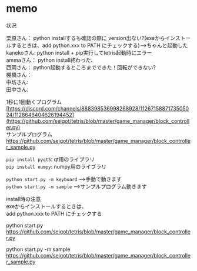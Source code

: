 # memo

状況  

栗原さん： python installするも確認の際に version出ない?(exeからインストールするときは、add python.xxx to PATH にチェックする)-->ちゃんと起動した    
kanekoさん: python install + pip実行してtetris起動時にエラー  
ammaさん： python install終わった、   
西岡さん： python起動するところまでできた！回転ができない?  
棚橋さん：   
中坊さん:  
田中さん:  

1秒に1回動くプログラム  
[https://discord.com/channels/888398536998268928/1126715887173505024/1128646404626194452](https://github.com/seigot/tetris/blob/master/game_manager/block_controller.py)  
サンプルプログラム  
https://github.com/seigot/tetris/blob/master/game_manager/block_controller_sample.py  

`pip install pyqt5`: qt用のライブラリ  
`pip install numpy`: numpy用のライブラリ  

`python start.py -m keyboard` -->手動で動きます  
`python start.py -m sample`  -->サンプルプログラム動きます  

install時の注意  
exeからインストールするときは、  
add python.xxx to PATH にチェックする  

python start.py  
https://github.com/seigot/tetris/blob/master/game_manager/block_controller.py  
  
python start.py -m sample  
https://github.com/seigot/tetris/blob/master/game_manager/block_controller_sample.py  
